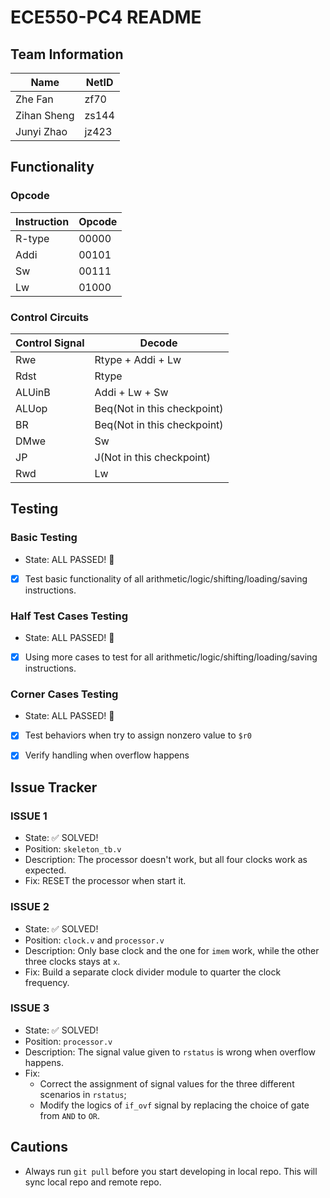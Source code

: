 # ECE550-PC4 README

## Team Information

| Name        | NetID |
| ----------- | ----- |
| Zhe Fan     | zf70  |
| Zihan Sheng | zs144 |
| Junyi Zhao  | jz423 |



## Functionality

### Opcode

| Instruction  | Opcode |
| ------------- | ------------- |
| R-type  | 00000  |
| Addi  | 00101  |
| Sw  | 00111  |
| Lw  | 01000  |
### Control Circuits
| Control Signal  | Decode |
| ------------- | ------------- |
| Rwe  | Rtype + Addi + Lw  |
| Rdst  | Rtype  |
| ALUinB  | Addi + Lw + Sw  |
| ALUop  | Beq(Not in this checkpoint)  |
| BR  | Beq(Not in this checkpoint)  |
| DMwe  | Sw  |
| JP  | J(Not in this checkpoint)  |
| Rwd  | Lw  |



## Testing

### Basic Testing

- State: ALL PASSED! 🎉

- [x] Test basic functionality of all arithmetic/logic/shifting/loading/saving instructions.

### Half Test Cases Testing

- State: ALL PASSED! 🎉

- [x] Using more cases to test for all arithmetic/logic/shifting/loading/saving instructions.

### Corner Cases Testing

- State: ALL PASSED! 🎉

- [x] Test behaviors when try to assign nonzero value to `$r0`
- [x] Verify handling when overflow happens



## Issue Tracker

### ISSUE 1

- State: ✅ SOLVED!
- Position: `skeleton_tb.v`
- Description: The processor doesn't work, but all four clocks work as expected.
- Fix: RESET the processor when start it.



### ISSUE 2

- State: ✅ SOLVED!
- Position: `clock.v` and `processor.v`
- Description: Only base clock and the one for `imem` work, while the other three clocks stays at `x`.
- Fix: Build a separate clock divider module to quarter the clock frequency.



### ISSUE 3

- State: ✅ SOLVED!
- Position: `processor.v`
- Description: The signal value given to `rstatus` is wrong when overflow happens.
- Fix:
    - Correct the assignment of signal values for the three different scenarios in `rstatus`;
    - Modify the logics of `if_ovf` signal by replacing the choice of gate from `AND` to `OR`.



## Cautions

- Always run `git pull` before you start developing in local repo. This will sync local repo and remote repo.
